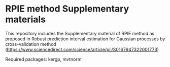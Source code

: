 # RPIE method Supplementary materials
This repository includes the Supplementary material of RPIE method as proposed in Robust prediction interval estimation for Gaussian processes by cross-validation method (https://www.sciencedirect.com/science/article/pii/S0167947322001773)

Required packages: kergp, mvtnorm
